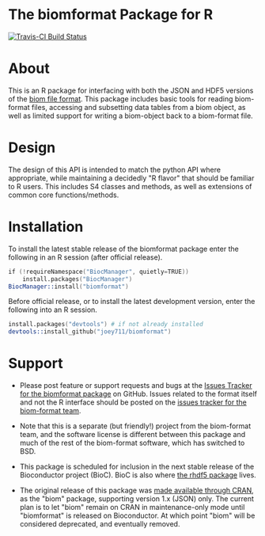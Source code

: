 
# The biomformat Package for R

[![Travis-CI Build Status](https://travis-ci.org/joey711/biomformat.svg?branch=master)](https://travis-ci.org/joey711/biomformat)

# About 

This is an R package for interfacing with both the JSON and HDF5 versions of the [biom file format](http://biom-format.org/). This package includes basic tools for reading biom-format files, accessing and subsetting data tables from a biom object, as well as limited support for writing a biom-object back to a biom-format file.

# Design

The design of this API is intended to match the python API where appropriate, while maintaining a decidedly "R flavor" that should be familiar to R users. This includes S4 classes and methods, as well as extensions of common core functions/methods.

# Installation

To install the latest stable release of the biomformat package enter the following in an R session (after official release).

```S
if (!requireNamespace("BiocManager", quietly=TRUE))
    install.packages("BiocManager")
BiocManager::install("biomformat")
```

Before official release, or to install the latest development version, enter the following into an R session.

```S
install.packages("devtools") # if not already installed
devtools::install_github("joey711/biomformat")
```

# Support

 * Please post feature or support requests and bugs at the [Issues Tracker for the biomformat package](https://github.com/joey711/biomformat/issues) on GitHub.
 Issues related to the format itself and not the R interface should be posted on the [issues tracker for the biom-format team](https://github.com/biocore/biom-format/issues).
 
 * Note that this is a separate (but friendly!) project from the biom-format team, and the software license is different between this package and much of the rest of the biom-format software, which has switched to BSD.

 * This package is scheduled for inclusion in the next stable release of the Bioconductor project (BioC).
 BioC is also where [the rhdf5 package](http://bioconductor.org/packages/release/bioc/html/rhdf5.html) lives.

 * The original release of this package was [made available through CRAN](http://cran.r-project.org/web/packages/biom/index.html), 
 as the "biom" package, supporting version 1.x (JSON) only.
 The current plan is to let "biom" remain on CRAN in maintenance-only mode until "biomformat" is released on Bioconductor. At which point "biom" will be considered deprecated, and eventually removed.


